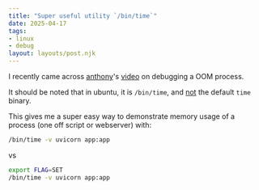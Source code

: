 ```yaml
---
title: "Super useful utility `/bin/time`"
date: 2025-04-17
tags:
- linux
- debug
layout: layouts/post.njk
---
```


I recently came across [anthony](https://www.youtube.com/@anthonywritescode)'s [video](https://www.youtube.com/watch?v=xEfDMjogJnw) on debugging a OOM process. 

It should be noted that in ubuntu, it is `/bin/time`, and [not](https://askubuntu.com/a/1459770) the default `time` binary.

This gives me a super easy way to demonstrate memory usage of a process (one off script or webserver) with:

```sh
/bin/time -v uvicorn app:app
```
vs

```sh
export FLAG=SET
/bin/time -v uvicorn app:app
```
